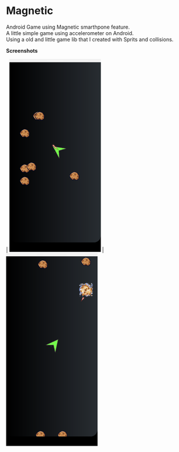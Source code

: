 # Magnetic
Android Game using Magnetic smarthpone feature.
<br>A little simple game using accelerometer on Android. 
<br>Using a old and little game lib that I created with Sprits and collisions.


**Screenshots**

| <img src="img/ast1.png" width="250"> |<img src="img/ast2.png" width="250">


